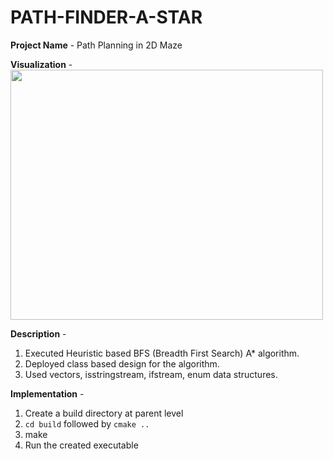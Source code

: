 # PATH-FINDER-A-STAR

**Project Name** - Path Planning in 2D Maze

**Visualization** -
<img src="https://user-images.githubusercontent.com/25856691/104688712-3c034b80-56cf-11eb-8cfd-897dce872407.png" width="500" height="400"/>



**Description** -
1. Executed Heuristic based BFS (Breadth First Search) A* algorithm.
2. Deployed class based design for the algorithm.
3. Used vectors, isstringstream, ifstream, enum data structures.

**Implementation** -
1. Create a build directory at parent level
2. `cd build`  followed by `cmake ..`
3. make
4. Run the created executable
